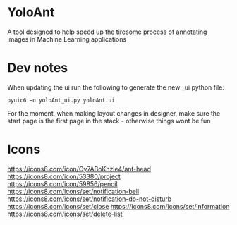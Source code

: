 # YoloAnt
A tool designed to help speed up the tiresome process of annotating images in Machine Learning applications

# Dev notes
When updating the ui run the following to generate the new _ui python file: 
``` 
pyuic6 -o yoloAnt_ui.py yoloAnt.ui
```
For the moment, when making layout changes in designer, make sure the start page is the first page in the stack - otherwise things wont be fun

# Icons
https://icons8.com/icon/Oy7ABoKhzle4/ant-head
https://icons8.com/icon/53380/project
https://icons8.com/icon/59856/pencil
https://icons8.com/icons/set/notification-bell
https://icons8.com/icons/set/notification-do-not-disturb
https://icons8.com/icons/set/close
https://icons8.com/icons/set/information
https://icons8.com/icons/set/delete-list

